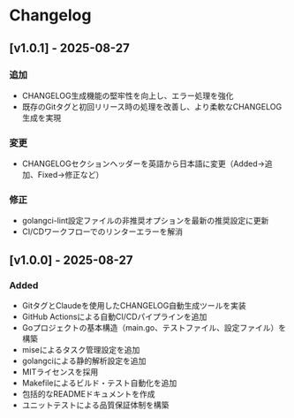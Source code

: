 # Changelog

## [v1.0.1] - 2025-08-27

### 追加

- CHANGELOG生成機能の堅牢性を向上し、エラー処理を強化
- 既存のGitタグと初回リリース時の処理を改善し、より柔軟なCHANGELOG生成を実現

### 変更

- CHANGELOGセクションヘッダーを英語から日本語に変更（Added→追加、Fixed→修正など）

### 修正

- golangci-lint設定ファイルの非推奨オプションを最新の推奨設定に更新
- CI/CDワークフローでのリンターエラーを解消

## [v1.0.0] - 2025-08-27

### Added

- GitタグとClaudeを使用したCHANGELOG自動生成ツールを実装
- GitHub Actionsによる自動CI/CDパイプラインを追加
- Goプロジェクトの基本構造（main.go、テストファイル、設定ファイル）を構築
- miseによるタスク管理設定を追加
- golangciによる静的解析設定を追加
- MITライセンスを採用
- Makefileによるビルド・テスト自動化を追加
- 包括的なREADMEドキュメントを作成
- ユニットテストによる品質保証体制を構築

